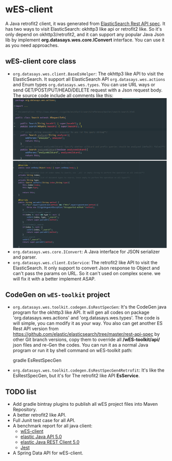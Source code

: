 wES-client
====

A Java retrofit2 client, it was generated from [ElasticSearch Rest API spec](https://github.com/elastic/elasticsearch/tree/master/rest-api-spec). It has two ways to visit ElasticSearch: okhttp3 like api or retrofit2 like. So it's only depend on okhttp3/retrofit2, and it can support any popular Java Json lib by implement **org.datasays.wes.core.IConvert** interface. You can use it as you need approaches.

## wES-client core class

+ `org.datasays.wes.client.BaseEsHelper`: The okhttp3 like API to visit the ElasticSearch. It support all ElasticSearch API `org.datasays.wes.actions` and Enum types `org.datasays.wes.types`. You can use URL ways or send GET/POST/PUT/HEAD/DELETE request with a Json request body. The source code include all comments like this:
![Url Params](../docs/images/Api1.png "Url Params")
![Url Part, Request Body and supported HTTP methods](../docs/images/Api2.png  "Url Part, Request Body and supported HTTP methods")
+ `org.datasays.wes.core.IConvert`: A Java interface for JSON serializer and parser.
+ `org.datasays.wes.client.EsService`: The retrofit2 like API to visit the ElasticSearch. It only support to convert Json response to Object and can't pass the params on URL. So it can't used on complex scene. we will fix it with a better implement ASAP.

## CodeGen on `wES-toolkit` project
+ `org.datasays.wes.toolkit.codegen.EsRestSpecGen`: It's the CodeGen java program for the okhttp3 like API. It will gen all codes on package 'org.datasays.wes.actions' and 'org.datasays.wes.types'. The code is will simple, you can modify it as your way. You also can get another ES Rest API version from https://github.com/elastic/elasticsearch/tree/master/rest-api-spec by other Git branch versions, copy them to override all **/wES-toolkit/api/** json files and re-Gen the codes. You can run it as a normal Java program or run it by shell command on wES-toolkit path:

    gradle EsRestSpecGen

+ `org.datasays.wes.toolkit.codegen.EsRestSpecGen4Retrofit`: It's like the EsRestSpecGen, but it's for The retrofit2 like API **EsService**.

## TODO list
+ Add gradle bintray plugins to publish all wES project files into Maven Repository.
+ A better retrofit2 like API.
+ Full Junit test case for all API.
+ A benchmark report for all java client:
    - [wES-client](https://github.com/DataSays/wES)
    - [elastic Java API 5.0](https://www.elastic.co/guide/en/elasticsearch/client/java-api/current/index.html)
    - [elastic Java REST Client 5.0](https://www.elastic.co/guide/en/elasticsearch/client/java-rest/current/index.html)
    - [Jest](https://github.com/searchbox-io/Jest) 
+ A Spring Data API for wES-client.


